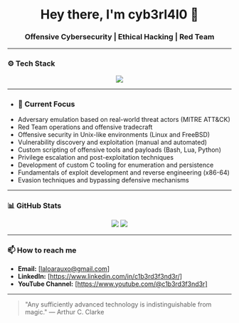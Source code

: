 <div align="center">
  <h1>Hey there, I'm cyb3rl4l0 👋</h1>
  <h3>Offensive Cybersecurity | Ethical Hacking | Red Team </h3>
</div>

---

### ⚙️ Tech Stack
<div align="center">
  <img src="https://skillicons.dev/icons?i=bash,vim,c,lua,python,linux,bsd,debian,git,github" />
</div>

---

- ### 🧠 Current Focus
- Adversary emulation based on real-world threat actors (MITRE ATT&CK)
- Red Team operations and offensive tradecraft
- Offensive security in Unix-like environments (Linux and FreeBSD)
- Vulnerability discovery and exploitation (manual and automated)
- Custom scripting of offensive tools and payloads (Bash, Lua, Python)
- Privilege escalation and post-exploitation techniques
- Development of custom C tooling for enumeration and persistence
- Fundamentals of exploit development and reverse engineering (x86-64)
- Evasion techniques and bypassing defensive mechanisms

---

### 📊 GitHub Stats
<div align="center">
  <img src="https://github-readme-stats.vercel.app/api?username=c1b3rd3f3nd3r&show_icons=true&theme=radical" />
  <img src="https://github-readme-stats.vercel.app/api/top-langs/?username=c1b3rd3f3nd3r&layout=compact&theme=radical" />
</div>

---

### 📫 How to reach me
- **Email:** [laloarauxo@gmail.com]
- **LinkedIn:** [https://www.linkedin.com/in/c1b3rd3f3nd3r/]
- **YouTube Channel:** [https://www.youtube.com/@c1b3rd3f3nd3r]

---

> "Any sufficiently advanced technology is indistinguishable from magic." — Arthur C. Clarke
